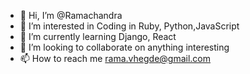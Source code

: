 - 👋 Hi, I’m @Ramachandra
- 👀 I’m interested in Coding in Ruby, Python,JavaScript
- 🌱 I’m currently learning Django, React
- 💞️ I’m looking to collaborate on anything interesting
- 📫 How to reach me rama.vhegde@gmail.com

<!---
RamHegde/HegdeRama is a ✨ special ✨ repository because its `README.md` (this file) appears on your GitHub profile.
You can click the Preview link to take a look at your changes.
--->
